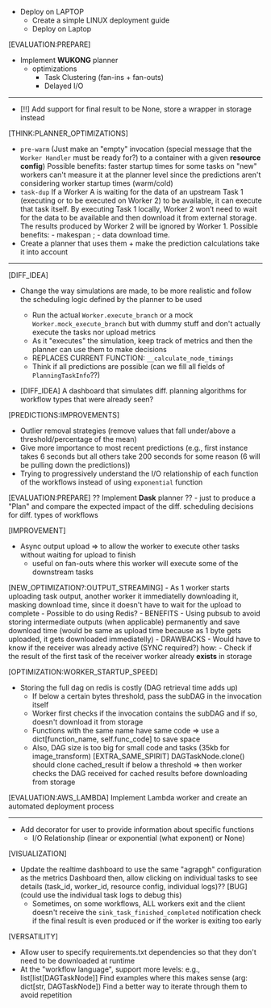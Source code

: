 - Deploy on LAPTOP
    - Create a simple LINUX deployment guide
    - Deploy on Laptop

[EVALUATION:PREPARE]
- Implement **WUKONG** planner
    + optimizations
        - Task Clustering (fan-ins + fan-outs)
        - Delayed I/O

---

- [!!] Add support for final result to be None, store a wrapper in storage instead

[THINK:PLANNER_OPTIMIZATIONS]
- `pre-warm` (Just make an "empty" invocation (special message that the `Worker Handler` must be ready for?) to a container with a given **resource config**)
    Possible benefits: faster startup times for some tasks on "new" workers
        can't measure it at the planner level since the predictions aren't considering worker startup times (warm/cold)
- `task-dup`
    If a Worker A is waiting for the data of an upstream Task 1 (executing or to be executed on Worker 2) to be available, 
    it can execute that task itself. By executing Task 1 locally, Worker 2 won’t need to wait for the data to be available 
    and then download it from external storage. The results produced by Worker 2 will be ignored by Worker 1. 
    Possible benefits: - makespan ; - data download time.
- Create a planner that uses them + make the prediction calculations take it into account

---

[DIFF_IDEA]
- Change the way simulations are made, to be more realistic and follow the scheduling logic defined by the planner to be used
    - Run the actual `Worker.execute_branch` or a mock `Worker.mock_execute_branch` but with dummy stuff and don't actually execute the tasks nor upload metrics
    - As it "executes" the simulation, keep track of metrics and then the planner can use them to make decisions
    - REPLACES CURRENT FUNCTION: `__calculate_node_timings`
    - Think if all predictions are possible (can we fill all fields of `PlanningTaskInfo`??)

- [DIFF_IDEA] A dashboard that simulates diff. planning algorithms for workflow types that were already seen?

[PREDICTIONS:IMPROVEMENTS]
- Outlier removal strategies (remove values that fall under/above a threshold/percentage of the mean)
- Give more importance to most recent predictions (e.g., first instance takes 6 seconds but all others take 200 seconds for some reason (6 will be pulling down the predictions))
- Trying to progressively understand the I/O relationship of each function of the workflows instead of using `exponential` function

[EVALUATION:PREPARE]
?? Implement **Dask** planner ?? 
    - just to produce a "Plan" and compare the expected impact of the diff. scheduling decisions for diff. types of workflows

[IMPROVEMENT]
- Async output upload => to allow the worker to execute other tasks without waiting for upload to finish
    - useful on fan-outs where this worker will execute some of the downstream tasks

[NEW_OPTIMIZATION?:OUTPUT_STREAMING]
    - As 1 worker starts uploading task output, another worker it immediatelly downloading it, masking download time, since it doesn't have to wait for the upload to complete
    - Possible to do using Redis?
    - BENEFITS
        - Using pubsub to avoid storing intermediate outputs (when applicable) permanently and save download time (would be same as upload time because as 1 byte gets uploaded, it gets downloaded immediatelly)
    - DRAWBACKS
        - Would have to know if the receiver was already active (SYNC required?)
            how:
                - Check if the result of the first task of the receiver worker already **exists** in storage

[OPTIMIZATION:WORKER_STARTUP_SPEED]
- Storing the full dag on redis is costly (DAG retrieval time adds up)
    - If below a certain bytes threshold, pass the subDAG in the invocation itself
    - Worker first checks if the invocation contains the subDAG and if so, doesn't download it from storage
    - Functions with the same name have same code => use a dict[function_name, self.func_code] to save space
    - Also, DAG size is too big for small code and tasks (35kb for image_transform)
    [EXTRA_SAME_SPIRIT] DAGTaskNode.clone() should clone cached_result if below a threshold => then worker checks the DAG received for cached results before downloading from storage

[EVALUATION:AWS_LAMBDA]
Implement Lambda worker and create an automated deployment process

---

- Add decorator for user to provide information about specific functions
    - I/O Relationship (linear or exponential (what exponent) or None)

[VISUALIZATION]
- Update the realtime dashboard to use the same "agrapgh" configuration as the metrics Dashboard
    then, allow clicking on individual tasks to see details (task_id, worker_id, resource config, individual logs)??
    [BUG] (could use the individual task logs to debug this)
    - Sometimes, on some workflows, ALL workers exit and the client doesn't receive the `sink_task_finished_completed` notification
        check if the final result is even produced or if the worker is exiting too early

[VERSATILITY]
- Allow user to specify requirements.txt dependencies so that they don't need to be downloaded at runtime
- At the "workflow language", support more levels: e.g., list[list[DAGTaskNode]]
    Find examples where this makes sense (arg: dict[str, DAGTaskNode])
    Find a better way to iterate through them to avoid repetition